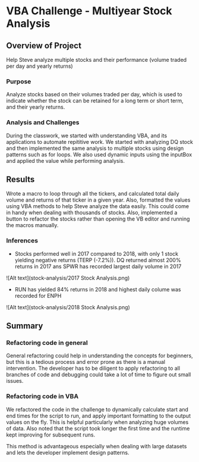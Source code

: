 # VBA Challenge - Multiyear Stock Analysis 

## Overview of Project

Help Steve analyze multiple stocks and their performance (volume traded per day and yearly returns)


### Purpose

Analyze stocks based on their volumes traded per day, which is used to indicate whether the stock can be retained for a long term or short term, and their yearly returns.


### Analysis and Challenges

During the classwork, we started with understanding VBA, and its applications to automate repititive work. We started with analyzing DQ stock and then implemented the same analysis to multiple stocks using design patterns such as for loops. We also used dynamic inputs using the inputBox and applied the value while performing analysis.

## Results

Wrote a macro to loop through all the tickers, and calculated total daily volume and returns of that ticker in a given year. Also, formatted the values using VBA methods to help Steve analyze the data easily. This could come in handy when dealing with thousands of stocks. Also, implemented a button to refactor the stocks rather than opening the VB editor and running the macros manually.

### Inferences

  * Stocks performed well in 2017 compared to 2018, with only 1 stock yielding negative returns (TERP (-7.2%)). DQ returned almost 200% returns in 2017 ans SPWR has recorded largest daily volume in 2017

  ![Alt text](stock-analysis/2017 Stock Analysis.png)


  * RUN has yielded 84% returns in 2018 and highest daily colume was recorded for ENPH

  ![Alt text](stock-analysis/2018 Stock Analysis.png)


## Summary

  ### Refactoring code in general

General refactoring could help in understanding the concepts for beginners, but this is a tedious process and error prone as there is a manual intervention. The developer has to be diligent to apply refactoring to all branches of code and debugging could take a lot of time to figure out small issues.

  ### Refactoring code in VBA

  We refactored the code in the challenge to dynamically calculate start and end times for the script to run, and apply important formatting to the output values on the fly. This is helpful particularly when analyzing huge volumes of data. Also noted that the script took longer the first time and the runtime kept improving for subsequent runs.

  This method is advantageous especially when dealing with large datasets and lets the developer implement design patterns. 
